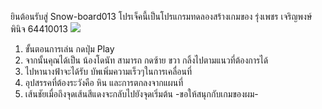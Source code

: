
ยินต้อนรับสู่ Snow-board013 โปรเจ็คนี้เป็นโปรแกรมทดลองสร้างเกมของ รุ่งเพชร เจริญพงษ์พินิจ 64410013
<image src = /snow.png> 
1. ขั้นตอนการเล่น กดปุ่ม Play
2. จากนั้นคุณได้เป็น น้องโดนัท สามารถ กดซ้าย ขวา กลิ้งไปตามแนวที่ต้องการได้
3. ไปหานางฟ้าจะได้รับ บัพเพิ่มความเร็วๆในการเคลื่อนที่
4. อุปสรรคที่ต้องระวังคือ หิน และการตกลงจากแผนที่
5. เส้นชัยเมื่อถึงจุดเส้นสีแดงจะกลับไปยังจุดเริ่มต้น
   -ขอให้สนุกกับเกมของผม-
